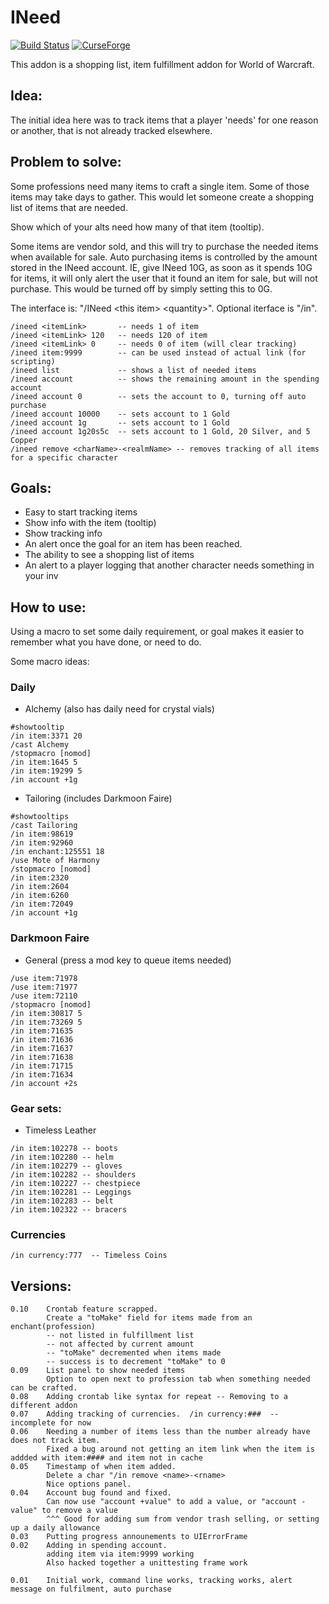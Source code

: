 # INeed

[![Build Status](https://travis-ci.org/opussf/INeed.svg?branch=master)](https://travis-ci.org/opussf/INeed)
[![CurseForge](https://static-elerium.cursecdn.com/1-0-6550-19961/Skins/CurseForge/images/premium-logo-light.png)](https://www.curseforge.com/wow/addons/ineed)

This addon is a shopping list, item fulfillment addon for World of Warcraft.

## Idea:
The initial idea here was to track items that a player 'needs' for one reason or another, that is not already tracked elsewhere.

## Problem to solve:
Some professions need many items to craft a single item. Some of those items may take days to gather.
This would let someone create a shopping list of items that are needed.

Show which of your alts need how many of that item (tooltip).

Some items are vendor sold, and this will try to purchase the needed items when available for sale.
Auto purchasing items is controlled by the amount stored in the INeed account.
IE, give INeed 10G, as soon as it spends 10G for items, it will only alert the user that it found an item for sale, but will not purchase.
This would be turned off by simply setting this to 0G.

The interface is: "/INeed &lt;this item&gt; &lt;quantity&gt;".
Optional iterface is "/in".
```
/ineed <itemLink>       -- needs 1 of item
/ineed <itemLink> 120   -- needs 120 of item
/ineed <itemLink> 0     -- needs 0 of item (will clear tracking)
/ineed item:9999        -- can be used instead of actual link (for scripting)
/ineed list             -- shows a list of needed items
/ineed account          -- shows the remaining amount in the spending account
/ineed account 0        -- sets the account to 0, turning off auto purchase
/ineed account 10000    -- sets account to 1 Gold
/ineed account 1g       -- sets account to 1 Gold
/ineed account 1g20s5c  -- sets account to 1 Gold, 20 Silver, and 5 Copper
/ineed remove <charName>-<realmName> -- removes tracking of all items for a specific character
```

## Goals:
* Easy to start tracking items
* Show info with the item (tooltip)
* Show tracking info
* An alert once the goal for an item has been reached.
* The ability to see a shopping list of items
* An alert to a player logging that another character needs something in your inv

## How to use:
Using a macro to set some daily requirement, or goal makes it easier to remember what you have done, or need to do.

Some macro ideas:

### Daily
* Alchemy (also has daily need for crystal vials)
```
#showtooltip
/in item:3371 20
/cast Alchemy
/stopmacro [nomod]
/in item:1645 5
/in item:19299 5
/in account +1g
```

* Tailoring (includes Darkmoon Faire)
```
#showtooltips
/cast Tailoring
/in item:98619
/in item:92960
/in enchant:125551 18
/use Mote of Harmony
/stopmacro [nomod]
/in item:2320
/in item:2604
/in item:6260
/in item:72049
/in account +1g
```

### Darkmoon Faire

* General (press a mod key to queue items needed)
```
/use item:71978
/use item:71977
/use item:72110
/stopmacro [nomod]
/in item:30817 5
/in item:73269 5
/in item:71635
/in item:71636
/in item:71637
/in item:71638
/in item:71715
/in item:71634
/in account +2s
```

### Gear sets:
* Timeless Leather
```
/in item:102278 -- boots
/in item:102280 -- helm
/in item:102279 -- gloves
/in item:102282 -- shoulders
/in item:102227 -- chestpiece
/in item:102281 -- Leggings
/in item:102283 -- belt
/in item:102322 -- bracers
```

### Currencies
```
/in currency:777  -- Timeless Coins
```

## Versions:
```
0.10    Crontab feature scrapped.
        Create a "toMake" field for items made from an enchant(profession)
        -- not listed in fulfillment list
        -- not affected by current amount
        -- "toMake" decremented when items made
        -- success is to decrement "toMake" to 0
0.09    List panel to show needed items
        Option to open next to profession tab when something needed can be crafted.
0.08    Adding crontab like syntax for repeat -- Removing to a different addon
0.07    Adding tracking of currencies.  /in currency:###  -- incomplete for now
0.06    Needing a number of items less than the number already have does not track item.
        Fixed a bug around not getting an item link when the item is addded with item:#### and item not in cache
0.05    Timestamp of when item added.
        Delete a char "/in remove <name>-<rname>
        Nice options panel.
0.04    Account bug found and fixed.
        Can now use "account +value" to add a value, or "account -value" to remove a value
        ^^^ Good for adding sum from vendor trash selling, or setting up a daily allowance
0.03    Putting progress announements to UIErrorFrame
0.02    Adding in spending account.
        adding item via item:9999 working
        Also hacked together a unittesting frame work

0.01    Initial work, command line works, tracking works, alert message on fulfilment, auto purchase
```